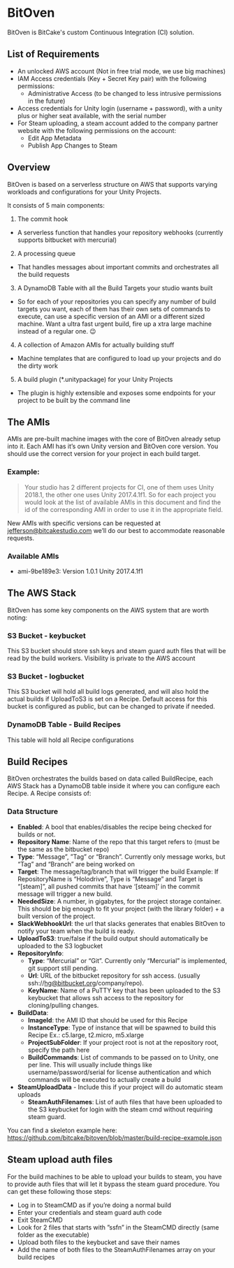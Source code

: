 # BitOven

BitOven is BitCake's custom Continuous Integration (CI) solution.

## List of Requirements
- An unlocked AWS account (Not in free trial mode, we use big machines)
- IAM Access credentials (Key + Secret Key pair) with the following permissions:
  - Administrative Access (to be changed to less intrusive permissions in the future)
- Access credentials for Unity login (username + password), with a unity plus or higher seat available, with the serial number
- For Steam uploading, a steam account added to the company partner website with the following permissions on the account:
  - Edit App Metadata
  - Publish App Changes to Steam

## Overview

BitOven is based on a serverless structure on AWS that supports varying workloads and configurations for your Unity Projects.

It consists of 5 main components:

1. The commit hook
  - A serverless function that handles your repository webhooks (currently supports bitbucket with mercurial)
2. A processing queue
  - That handles messages about important commits and orchestrates all the build requests
3. A DynamoDB Table with all the Build Targets your studio wants built
  - So for each of your repositories you can specify any number of build targets you want, each of them has their own sets of commands to execute, can use a specific version of an AMI or a different sized machine. Want a ultra fast urgent build, fire up a xtra large machine instead of a regular one. 😉
4. A collection of Amazon AMIs for actually building stuff
  - Machine templates that are configured to load up your projects and do the dirty work
5. A build plugin (*.unitypackage) for your Unity Projects
  - The plugin is highly extensible and exposes some endpoints for your project to be built by the command line

## The AMIs

AMIs are pre-built machine images with the core of BitOven already setup into it. 
Each AMI has it’s own Unity version and BitOven core version. You should use the correct version for your project in each build target.

### Example:
> Your studio has 2 different projects for CI, one of them uses Unity 2018.1, the other one uses Unity 2017.4.1f1. So for each  project you would look at the list of available AMIs in this document and find the id of the corresponding AMI in order to use it in the appropriate field.

New AMIs with specific versions can be requested at jefferson@bitcakestudio.com we’ll do our best to accommodate reasonable requests.

### Available AMIs
- ami-9be189e3: Version 1.0.1 Unity 2017.4.1f1

## The AWS Stack

BitOven has some key components on the AWS system that are worth noting:

### S3 Bucket - keybucket

This S3 bucket should store ssh keys and steam guard auth files that will be read by the build workers. Visibility is private to the AWS account

### S3 Bucket - logbucket

This S3 bucket will hold all build logs generated, and will also hold the actual builds if UploadToS3 is set on a Recipe. Default access for this bucket is configured as public, but can be changed to private if needed.

### DynamoDB Table - Build Recipes

This table will hold all Recipe configurations

## Build Recipes

BitOven orchestrates the builds based on data called BuildRecipe, each AWS Stack has a DynamoDB table inside it where you can configure each Recipe. A Recipe consists of:

### Data Structure
- **Enabled**: A bool that enables/disables the recipe being checked for builds or not.
- **Repository Name**: Name of the repo that this target refers to (must be the same as the bitbucket repo)
- **Type**: “Message”, ”Tag” or “Branch”. Currently only message works, but “Tag” and “Branch” are being worked on
- **Target**: The message/tag/branch that will trigger the build
    Example: If RepositoryName is “Holodrive”, Type is “Message” and Target is “[steam]”, all pushed commits that have ‘[steam]’ in the commit message will trigger a new build.
- **NeededSize**: A number, in gigabytes, for the project storage container. This should be big enough to fit your project (with the library folder) + a built version of the project.
- **SlackWebhookUrl**: the url that slacks generates that enables BitOven to notify your team when the build is ready.
- **UploadToS3**: true/false if the build output should automatically be uploaded to the S3 logbucket
- **RepositoryInfo**:
  - **Type**: “Mercurial” or “Git”. 
      Currently only “Mercurial” is implemented, git support still pending.
  - **Url**: URL of the bitbucket repository for ssh access. 
      (usually ssh://hg@bitbucket.org/company/repo).
  - **KeyName**: Name of a PuTTY key that has been uploaded to the S3 keybucket that allows ssh access to the repository for cloning/pulling changes.
- **BuildData**:
  - **ImageId**: the AMI ID that should be used for this Recipe
  - **InstanceType**: Type of instance that will be spawned to build this Recipe
      Ex.: c5.large, t2.micro, m5.xlarge
  - **ProjectSubFolder**: If your project root is not at the repository root, specify the path here
  - **BuildCommands**: List of commands to be passed on to Unity, one per line. This will usually include things like username/password/serial for license authentication and which commands will be executed to actually create a build
- **SteamUploadData** - Include this if your project will do automatic steam uploads
  - **SteamAuthFilenames**: List of auth files that have been uploaded to the S3 keybucket for login with the steam cmd without requiring steam guard.

You can find a skeleton example here: https://github.com/bitcake/bitoven/blob/master/build-recipe-example.json

## Steam upload auth files

For the build machines to be able to upload your builds to steam, you have to provide auth files that will let it bypass the steam guard procedure. You can get these following those steps:


- Log in to SteamCMD as if you’re doing a normal build
- Enter your credentials and steam guard auth code
- Exit SteamCMD
- Look for 2 files that starts with ”ssfn” in the SteamCMD directly (same folder as the executable)
- Upload both files to the keybucket and save their names
- Add the name of both files to the SteamAuthFilenames array on your build recipes

